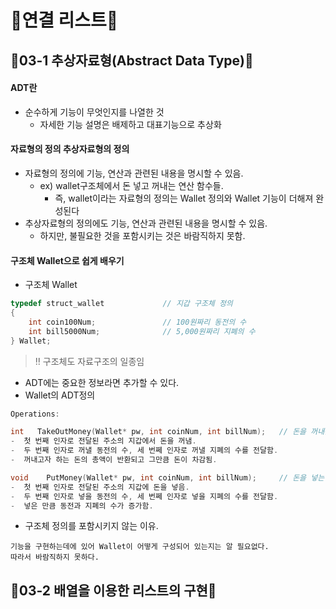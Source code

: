 # 🍭연결 리스트🍭

## 🌟03-1 추상자료형(Abstract Data Type)🌟

#### ADT란
* 순수하게 기능이 무엇인지를 나열한 것
  * 자세한 기능 설명은 배제하고 대표기능으로 추상화

#### 자료형의 정의 추상자료형의 정의
* 자료형의 정의에 기능, 연산과 관련된 내용을 명시할 수 있음.  
  * ex) wallet구조체에서 돈 넣고 꺼내는 연산 함수들.  
    * 즉, wallet이라는 자료형의 정의는 Wallet 정의와 Wallet 기능이 더해져 완성된다 
* 추상자료형의 정의에도 기능, 연산과 관련된 내용을 명시할 수 있음.  
  * 하지만, 불필요한 것을 포함시키는 것은 바람직하지 못함.

#### 구조체 Wallet으로 쉽게 배우기

* 구조체 Wallet
```c
typedef struct_wallet  			  // 지갑 구조체 정의
{
    int coin100Num;     		  // 100원짜리 동전의 수
    int bill5000Num;  			  // 5,000원짜리 지폐의 수
} Wallet;
```
> ‼ 구조체도 자료구조의 일종임

* ADT에는 중요한 정보라면 추가할 수 있다.
* Wallet의 ADT정의
```c
Operations:  

int   TakeOutMoney(Wallet* pw, int coinNum, int billNum);   // 돈을 꺼내는 연산
-  첫 번째 인자로 전달된 주소의 지갑에서 돈을 꺼냄.
-  두 번째 인자로 꺼낼 동전의 수, 세 번쩨 인자로 꺼낼 지폐의 수를 전달함.
-  꺼내고자 하는 돈의 총액이 반환되고 그만큼 돈이 차감됨.  

void	PutMoney(Wallet* pw, int coinNum, int billNum);     // 돈을 넣는 연산
-  첫 번째 인자로 전달된 주소의 지갑에 돈을 넣음.
-  두 번째 인자로 넣을 동전의 수, 세 번쩨 인자로 넣을 지폐의 수를 전달함.
-  넣은 만큼 동전과 지폐의 수가 증가함.
```
* 구조체 정의를 포함시키지 않는 이유.  
```
기능을 구현하는데에 있어 Wallet이 어떻게 구성되어 있는지는 알 필요없다.  
따라서 바람직하지 못하다.
```

## 🌟03-2 배열을 이용한 리스트의 구현🌟

